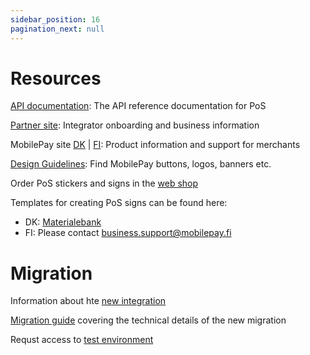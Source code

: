 ```yaml
---
sidebar_position: 16
pagination_next: null
---
```


# Resources

[API documentation](/api/pos): The API reference documentation for PoS

[Partner site](https://www.mobilepaygroup.com/partner/point-of-sale): Integrator onboarding and business information

MobilePay site [DK](https://www.mobilepay.dk/erhverv/fysiske-butikker/mobilepay-point-of-sale) | [FI](https://mobilepay.fi/yrityksille/myyntipisteet/mobilepay-point-of-sale): Product information and support for merchants

[Design Guidelines](https://www.mobilepaygroup.com/design): Find MobilePay buttons, logos, banners etc.

Order PoS stickers and signs in the [web shop](https://mp.bordingcentral.dk/user/Login.aspx)

Templates for creating PoS signs can be found here:

* DK: [Materialebank](https://mobilepay.dk/materialebank/marketingmateriale/skilte/skiltning-til-pos)
* FI: Please contact business.support@mobilepay.fi

# Migration

Information about hte [new integration](https://www.mobilepaygroup.com/partner/new-platform) 

[Migration guide](https://developer.vippsmobilepay.com/docs/vipps-developers/mp-migration-guide/#point-of-sale-vs-epayment) covering the technical details of the new migration

Requst access to [test environment](https://www.mobilepaygroup.com/partner/merchant-test)